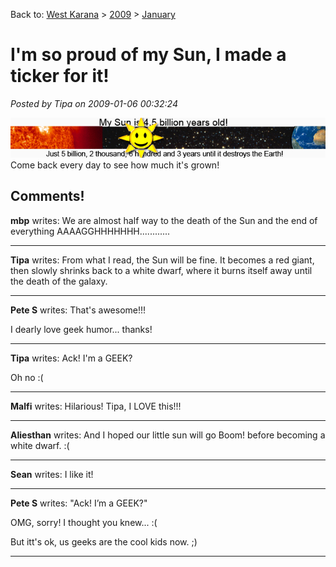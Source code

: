 Back to: [West Karana](/posts/westkarana.md) > [2009](/posts/2009/westkarana.md) > [January](./westkarana.md)
# I'm so proud of my Sun, I made a ticker for it!

*Posted by Tipa on 2009-01-06 00:32:24*

![](../../../uploads/2009/01/sunticker2.jpg "sunticker2")  
Come back every day to see how much it's grown!
## Comments!

**mbp** writes: We are almost half way to the death of the Sun and the end of everything AAAAGGHHHHHHH............

---

**Tipa** writes: From what I read, the Sun will be fine. It becomes a red giant, then slowly shrinks back to a white dwarf, where it burns itself away until the death of the galaxy.

---

**Pete S** writes: That's awesome!!!

I dearly love geek humor... thanks!

---

**Tipa** writes: Ack! I'm a GEEK?

Oh no :(

---

**Malfi** writes: Hilarious! Tipa, I LOVE this!!!

---

**Aliesthan** writes: And I hoped our little sun will go Boom! before becoming a white dwarf. :(

---

**Sean** writes: I like it!

---

**Pete S** writes: "Ack! I’m a GEEK?"

OMG, sorry! I thought you knew... :(

But itt's ok, us geeks are the cool kids now. ;)

---

